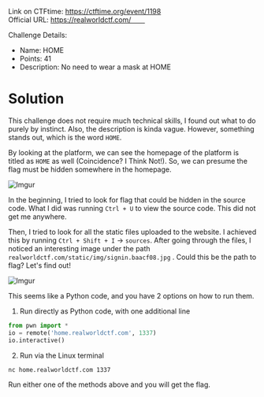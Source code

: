 Link on CTFtime: https://ctftime.org/event/1198  
Official URL: https://realworldctf.com/    


Challenge Details:
- Name: HOME
- Points: 41
- Description: No need to wear a mask at HOME

# Solution  
This challenge does not require much technical skills, I found out what to do purely by instinct. Also, the description is kinda vague. However, something stands out, which is the word `HOME`. 

By looking at the platform, we can see the homepage of the platform is titled as `HOME` as well (Coincidence? I Think Not!). So, we can presume the flag must be hidden somewhere in the homepage. 

![Imgur](https://i.imgur.com/sWvXe0N.png)

In the beginning, I tried to look for flag that could be hidden in the source code. What I did was running `Ctrl + U` to view the source code. This did not get me anywhere. 

Then, I tried to look for all the static files uploaded to the website. I achieved this by running `Ctrl + Shift + I` → `sources`. After going through the files, I noticed an interesting image under the path `realworldctf.com/static/img/signin.baacf08.jpg` . Could this be the path to flag? Let's find out!

![Imgur](https://i.imgur.com/Wb90IJb.png)

This seems like a Python code, and you have 2 options on how to run them.

1. Run directly as Python code, with one additional line
```python
from pwn import *
io = remote('home.realworldctf.com', 1337)
io.interactive() 
```

2. Run via the Linux terminal
```bash
nc home.realworldctf.com 1337
```

Run either one of the methods above and you will get the flag.
